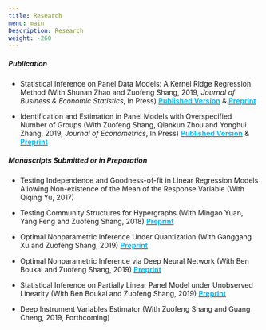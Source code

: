 ```yaml
---
title: Research
menu: main
Description: Research
weight: -260
---
```

##### Publication


- Statistical Inference on Panel Data Models: A Kernel Ridge Regression Method (With Shunan Zhao and Zuofeng Shang, 2019, <i>Journal of Business & Economic Statistics</i>, In Press) <a href="https://amstat.tandfonline.com/doi/abs/10.1080/07350015.2019.1660176?journalCode=ubes20#.XZJLoUZKiHs
" target="_blank"><span style="color:#00BFFF">**Published Version**</span></a> & <a href="https://www.dropbox.com/s/7p8xpjisgbqa52n/ZLS2018_JBES_All.pdf?dl=0
" target="_blank"><span style="color:#00BFFF">**Preprint**</span></a>


- Identification and Estimation in Panel Models with Overspecified Number of Groups (With Zuofeng Shang, Qiankun Zhou and Yonghui Zhang, 2019, <i>Journal of Econometrics</i>, In Press) <a href="https://www.sciencedirect.com/science/article/abs/pii/S0304407619302118" target="_blank"><span style="color:#00BFFF">**Published Version**</span></a> & <a href="https://www.dropbox.com/s/3plhifghgqcyn20/Revision_3ndRound_09232019_Final.pdf?dl=0
" target="_blank"><span style="color:#00BFFF">**Preprint**</span></a>





##### Manuscripts Submitted or in Preparation

- Testing Independence and Goodness-of-fit in Linear Regression  Models Allowing Non-existence of the Mean of the Response Variable (With Qiqing Yu, 2017)

- Testing Community Structures for Hypergraphs (With Mingao Yuan, Yang Feng and Zuofeng Shang, 2018) <a href="https://arxiv.org/abs/1810.04617
" target="_blank"><span style="color:#00BFFF">**Preprint**</span></a>


- Optimal Nonparametric Inference Under Quantization (With Ganggang Xu and Zuofeng Shang, 2019)  <a href="https://arxiv.org/abs/1901.08571" target="_blank"><span style="color:#00BFFF">**Preprint**</span></a>

- Optimal Nonparametric Inference via Deep Neural Network (With Ben Boukai and Zuofeng Shang, 2019) <a href="https://arxiv.org/abs/1902.01687" target="_blank"><span style="color:#00BFFF">**Preprint**</span></a>

- Statistical Inference on Partially Linear Panel Model under Unobserved Linearity (With Ben Boukai and Zuofeng Shang, 2019) <a href="https://arxiv.org/abs/1911.08830" target="_blank"><span style="color:#00BFFF">**Preprint**</span></a>

- Deep Instrument Variables Estimator (With Zuofeng Shang and Guang Cheng, 2019, Forthcoming)
